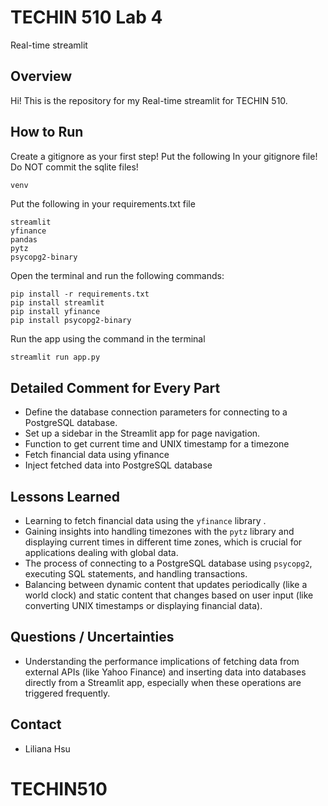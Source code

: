 # TECHIN 510 Lab 4 

Real-time streamlit

## Overview
Hi! This is the repository for my Real-time streamlit for TECHIN 510.   

## How to Run

Create a gitignore as your first step! Put the following In your gitignore file! Do NOT commit the sqlite files!
```
venv
```

Put the following in your requirements.txt file
```
streamlit
yfinance
pandas
pytz
psycopg2-binary
```

Open the terminal and run the following commands:
```    
pip install -r requirements.txt 
pip install streamlit
pip install yfinance 
pip install psycopg2-binary

```

Run the app using the command in the terminal
```bash
streamlit run app.py
```
## Detailed Comment for Every Part
- Define the database connection parameters for connecting to a PostgreSQL database.
- Set up a sidebar in the Streamlit app for page navigation.
- Function to get current time and UNIX timestamp for a timezone
- Fetch financial data using yfinance
- Inject fetched data into PostgreSQL database

## Lessons Learned
- Learning to fetch financial data using the `yfinance` library .
- Gaining insights into handling timezones with the `pytz` library and displaying current times in different time zones, which is crucial for applications dealing with global data.
- The process of connecting to a PostgreSQL database using `psycopg2`, executing SQL statements, and handling transactions.
- Balancing between dynamic content that updates periodically (like a world clock) and static content that changes based on user input (like converting UNIX timestamps or displaying financial data).

## Questions / Uncertainties
- Understanding the performance implications of fetching data from external APIs (like Yahoo Finance) and inserting data into databases directly from a Streamlit app, especially when these operations are triggered frequently.


## Contact

- Liliana Hsu
# TECHIN510







